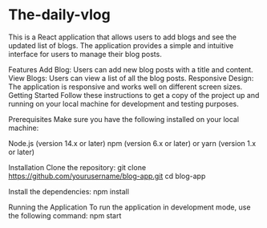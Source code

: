 # The-daily-vlog

This is a React application that allows users to add blogs and see the updated list of blogs. The application provides a simple and intuitive interface for users to manage their blog posts.

Features
Add Blog: Users can add new blog posts with a title and content.
View Blogs: Users can view a list of all the blog posts.
Responsive Design: The application is responsive and works well on different screen sizes.
Getting Started
Follow these instructions to get a copy of the project up and running on your local machine for development and testing purposes.

Prerequisites
Make sure you have the following installed on your local machine:

Node.js (version 14.x or later)
npm (version 6.x or later) or yarn (version 1.x or later)

Installation
Clone the repository:
git clone https://github.com/yourusername/blog-app.git
cd blog-app

Install the dependencies:
npm install

Running the Application
To run the application in development mode, use the following command:
npm start
